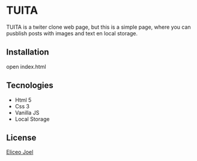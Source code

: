 # TUITA

TUITA is a twiter clone web page, but this is a simple page, where you can pusblish posts with images and text en local storage.

## Installation

open index.html


## Tecnologies

- Html 5
- Css 3
- Vanilla JS
- Local Storage


## License
[Eliceo Joel](https://www.linkedin.com/in/eliceojoel/)
